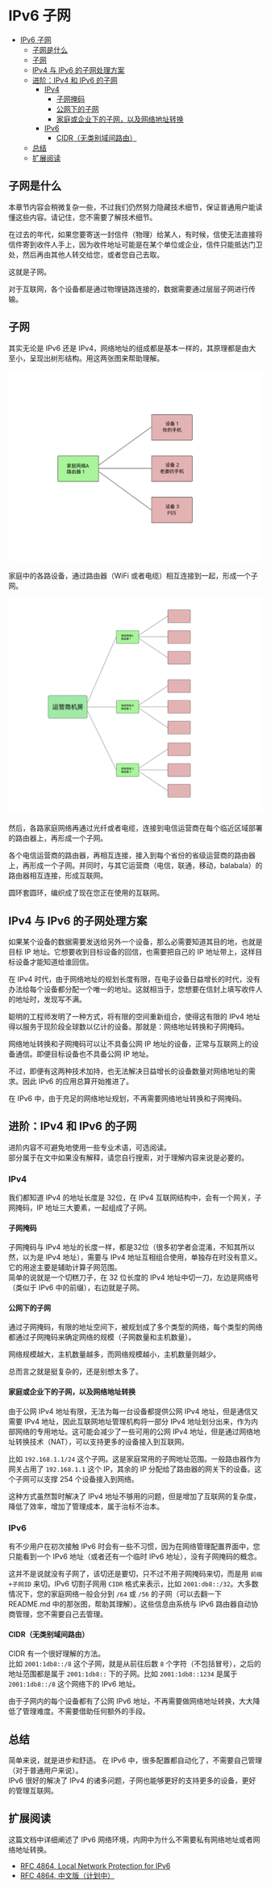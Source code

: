 # IPv6 子网

- [IPv6 子网](#ipv6-子网)
  - [子网是什么](#子网是什么)
  - [子网](#子网)
  - [IPv4 与 IPv6 的子网处理方案](#ipv4-与-ipv6-的子网处理方案)
  - [进阶：IPv4 和 IPv6 的子网](#进阶ipv4-和-ipv6-的子网)
    - [IPv4](#ipv4)
      - [子网掩码](#子网掩码)
      - [公网下的子网](#公网下的子网)
      - [家庭或企业下的子网，以及网络地址转换](#家庭或企业下的子网以及网络地址转换)
    - [IPv6](#ipv6)
      - [CIDR（无类别域间路由）](#cidr无类别域间路由)
  - [总结](#总结)
  - [扩展阅读](#扩展阅读)

## 子网是什么
本章节内容会稍微复杂一些，不过我们仍然努力隐藏技术细节，保证普通用户能读懂这些内容。请记住，您不需要了解技术细节。  

在过去的年代，如果您要寄送一封信件（物理）给某人，有时候，信使无法直接将信件寄到收件人手上，因为收件地址可能是在某个单位或企业，信件只能抵达门卫处，然后再由其他人转交给您，或者您自己去取。

这就是子网。

对于互联网，各个设备都是通过物理链路连接的，数据需要通过层层子网进行传输。

## 子网

其实无论是 IPv6 还是 IPv4，网络地址的组成都是基本一样的，其原理都是由大至小，呈现出树形结构。用这两张图来帮助理解。

![home-subnet](img/subnet-home.png)

家庭中的各路设备，通过路由器（WiFi 或者电缆）相互连接到一起，形成一个子网。

![isp-subnet](img/subnet-isp.png)

然后，各路家庭网络再通过光纤或者电缆，连接到电信运营商在每个临近区域部署的路由器上，再形成一个子网。  

各个电信运营商的路由器，再相互连接，接入到每个省份的省级运营商的路由器上，再形成一个子网。并同时，与其它运营商（电信，联通，移动，balabala）的路由器相互连接，形成互联网。  

圆环套圆环，编织成了现在您正在使用的互联网。

## IPv4 与 IPv6 的子网处理方案
如果某个设备的数据需要发送给另外一个设备，那么必需要知道其目的地，也就是目标 IP 地址。它想要收到目标设备的回信，也需要把自己的 IP 地址带上，这样目标设备才能知道给谁回信。

在 IPv4 时代，由于网络地址的规划长度有限，在电子设备日益增长的时代，没有办法给每个设备都分配一个唯一的地址。这就相当于，您想要在信封上填写收件人的地址时，发现写不满。  

聪明的工程师发明了一种方式，将有限的空间重新组合，使得这有限的 IPv4 地址得以服务于现阶段全球数以亿计的设备。那就是：网络地址转换和子网掩码。  

网络地址转换和子网掩码可以让不具备公网 IP 地址的设备，正常与互联网上的设备通信。即便目标设备也不具备公网 IP 地址。  

不过，即便有这两种技术加持，也无法解决日益增长的设备数量对网络地址的需求。因此 IPv6 的应用总算开始推进了。  

在 IPv6 中，由于充足的网络地址规划，不再需要网络地址转换和子网掩码。

## 进阶：IPv4 和 IPv6 的子网
进阶内容不可避免地使用一些专业术语，可选阅读。  
部分属于在文中如果没有解释，请您自行搜索，对于理解内容来说是必要的。

### IPv4
我们都知道 IPv4 的地址长度是 32位，在 IPv4 互联网结构中，会有一个网关，子网掩码，IP 地址三大要素，一起组成了子网。

#### 子网掩码
子网掩码与 IPv4 地址的长度一样，都是32位（很多初学者会混淆，不知其所以然，以为是 IPv4 地址），需要与 IPv4 地址互相组合使用，单独存在时没有意义。它的用途主要是辅助计算子网范围。  
简单的说就是一个切糕刀子，在 32 位长度的 IPv4 地址中切一刀，左边是网络号（类似于 IPv6 中的前缀），右边就是子网。

#### 公网下的子网
通过子网掩码，有限的地址空间下，被规划成了多个类型的网络，每个类型的网络都通过子网掩码来确定网络的规模（子网数量和主机数量）。   

网络规模越大，主机数量越多，而网络规模越小，主机数量则越少。  

总而言之就是挺复杂的，还是别想太多了。  

#### 家庭或企业下的子网，以及网络地址转换
由于公网 IPv4 地址有限，无法为每一台设备都提供公网 IPv4 地址，但是通信又需要 IPv4 地址，因此互联网地址管理机构将一部分 IPv4 地址划分出来，作为内部网络的专用地址。这可能会减少了一些可用的公网 IPv4 地址，但是通过网络地址转换技术（NAT），可以支持更多的设备接入到互联网。  

比如 ``192.168.1.1/24`` 这个子网。这是家庭常用的子网地址范围。一般路由器作为网关占用了 ``192.168.1.1`` 这个 IP，其余的 IP 分配给了路由器的网关下的设备。这个子网可以支撑 254 个设备接入到网络。

这种方式虽然暂时解决了 IPv4 地址不够用的问题，但是增加了互联网的复杂度，降低了效率，增加了管理成本，属于治标不治本。

### IPv6
有不少用户在初次接触 IPv6 时会有一些不习惯，因为在网络管理配置界面中，您只能看到一个 IPv6 地址（或者还有一个临时 IPv6 地址），没有子网掩码的概念。

这并不是说就没有子网了，该切还是要切，只不过不用子网掩码来切，而是用 ``前缀+子网ID`` 来切。IPv6 切割子网用 ``CIDR`` 格式来表示，比如 ``2001:db8::/32``。大多数情况下，您的家庭网络一般会分到 ``/64`` 或 ``/56`` 的子网（可以去翻一下 README.md 中的那张图，帮助其理解）。这些信息由系统与 IPv6 路由器自动协商管理，您不需要自己去管理。

#### CIDR（无类别域间路由）
CIDR 有一个很好理解的方法。  
比如 ``2001:1db8::/8`` 这个子网，就是从前往后数 ``8`` 个字符（不包括冒号），之后的地址范围都是属于 ``2001:1db8::`` 下的子网。比如 ``2001:1db8::1234`` 是属于 ``2001:1db8::/8`` 这个网络下的 IPv6 地址。

由于子网内的每个设备都有了公网 IPv6 地址，不再需要做网络地址转换，大大降低了管理难度。不需要借助任何额外的手段。

## 总结
简单来说，就是进步和舒适。
在 IPv6 中，很多配置都自动化了，不需要自己管理（对于普通用户来说）。    
IPv6 很好的解决了 IPv4 的诸多问题，子网也能够更好的支持更多的设备，更好的管理互联网。

## 扩展阅读
这篇文档中详细阐述了 IPv6 网络环境，内网中为什么不需要私有网络地址或者网络地址转换。
* [RFC 4864, Local Network Protection for IPv6](https://datatracker.ietf.org/doc/html/rfc4864)  
* [RFC 4864, 中文版（计划中）](#)